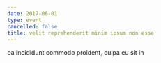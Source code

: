 ```yaml
---
date: 2017-06-01
type: event
cancelled: false
title: velit reprehenderit minim ipsum non esse
---
```

ea incididunt commodo proident, culpa eu sit in
